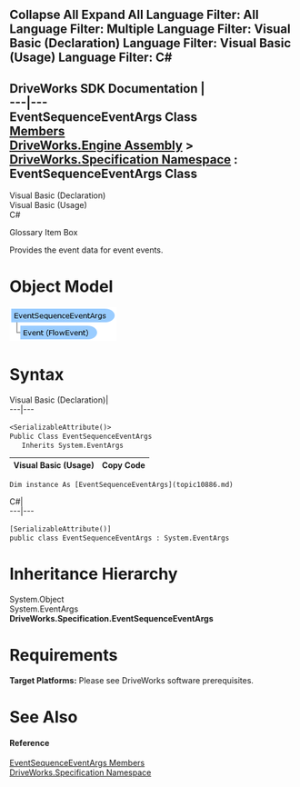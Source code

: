 Collapse All Expand All Language Filter: All  Language Filter: Multiple  Language Filter: Visual Basic (Declaration) Language Filter: Visual Basic (Usage) Language Filter: C#  
---  
DriveWorks SDK Documentation  |   
---|---  
EventSequenceEventArgs Class   
[Members](topic10887.md)   
[DriveWorks.Engine Assembly](topic2156.md) > [DriveWorks.Specification Namespace](topic10764.md) : EventSequenceEventArgs Class  
---  
  
Visual Basic (Declaration)    
Visual Basic (Usage)    
C# 

Glossary Item Box

Provides the event data for event events. 

# Object Model

![](dotnetdiagramimages/image552.png)

# Syntax

Visual Basic (Declaration)|   
---|---  
      
    
    <SerializableAttribute()>
    Public Class EventSequenceEventArgs 
       Inherits System.EventArgs  
  
Visual Basic (Usage)| Copy Code  
---|---  
      
    
    Dim instance As [EventSequenceEventArgs](topic10886.md)  
  
C#|   
---|---  
      
    
    [SerializableAttribute()]
    public class EventSequenceEventArgs : System.EventArgs   
  
# Inheritance Hierarchy

System.Object  
System.EventArgs  
**DriveWorks.Specification.EventSequenceEventArgs**  


# Requirements

**Target Platforms:** Please see DriveWorks software prerequisites.

# See Also

#### Reference

[EventSequenceEventArgs Members](topic10887.md)   
[DriveWorks.Specification Namespace](topic10764.md)


